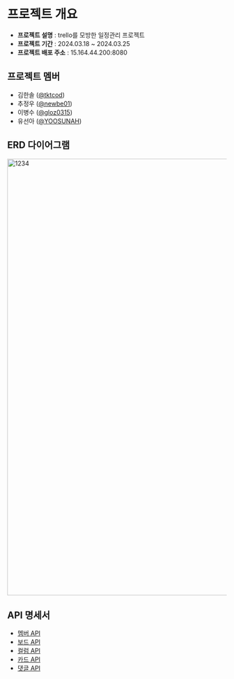 # 프로젝트 개요
* **프로젝트 설명** : trello를 모방한 일정관리 프로젝트
* **프로젝트 기간** : 2024.03.18 ~ 2024.03.25
* **프로젝트 배포 주소** : 15.164.44.200:8080

## 프로젝트 멤버
- 김한솔 ([@tktcod](https://github.com/tktcod))
- 추정우 ([@newbe01](https://github.com/newbe01))
- 이병수 ([@gloz0315](https://github.com/gloz0315))
- 유선아 ([@YOOSUNAH](https://github.com/YOOSUNAH))

## ERD 다이어그램
<img width="1000" alt="1234" src="https://github.com/nbc-yanggaeng/chestnut/assets/139536736/ece12ff0-686c-4b38-9d4b-69a7543f579e">

## API 명세서
- [멤버 API](docs/memberAPI.md)
- [보드 API](docs/boardAPI.md)
- [컬럼 API](docs/columnAPI.md)
- [카드 API](docs/cardAPI.md)
- [댓글 API](docs/commentAPI.md)
